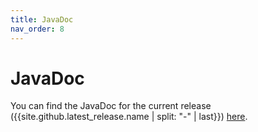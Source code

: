 ```yaml
---
title: JavaDoc
nav_order: 8
---
```


# JavaDoc

You can find the JavaDoc for the current release ({{site.github.latest_release.name | split: "-" | last}}) [here](https://ipk-bit.github.io/isa4j/javadoc/).
